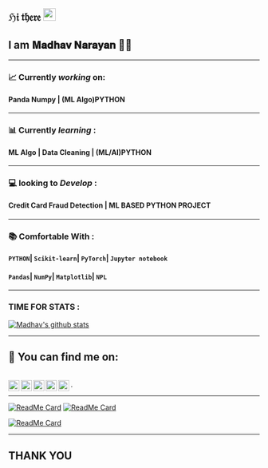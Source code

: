 ## ℌ𝔦 𝔱𝔥𝔢𝔯𝔢   <img src="https://media.giphy.com/media/hvRJCLFzcasrR4ia7z/giphy.gif" width="25px">
## I am  𝐌𝐚𝐝𝐡𝐚𝐯 𝐍𝐚𝐫𝐚𝐲𝐚𝐧 👨‍💻

---

###  📈 Currently _working_ on:
#### __Panda Numpy | (ML Algo)PYTHON__


---
###  📊  Currently _learning_ :
#### __ML Algo | Data Cleaning  | (ML/AI)PYTHON__
---
### :computer: looking to _Develop_ :
#### __Credit Card Fraud Detection |  ML BASED PYTHON PROJECT__
---
### 📚	Comfortable With  :

#### ```PYTHON```| ```Scikit-learn```| ```PyTorch```| ```Jupyter notebook```
#### ```Pandas```| ```NumPy```| ```Matplotlib```| ```NPL```

---
### TIME FOR STATS :

[![Madhav's github stats](https://github-readme-stats.vercel.app/api?username=Madhav2108&show_icons=true&theme=dark)](https://sourcerer.io/madhav2108)


---

##  📝 You can find me on:

<br>

<a href="https://sourcerer.io/madhav2108/">
  <img align="left" alt="Sparsh's Sourcerer" width="22px" src="https://cdn.jsdelivr.net/npm/simple-icons@v3/icons/sahibinden.svg" />
</a>
<a href="www.instagram.com/madhav_narayan21/">
  <img align="left" alt="Sparsh's Instagram" width="22px" src="https://cdn.jsdelivr.net/npm/simple-icons@v3/icons/instagram.svg" />
</a>
<a href="https://discord.gg/H2so4Maddy#5677">
  <img align="left" alt="Sparsh's Discord" width="22px" src="https://cdn.jsdelivr.net/npm/simple-icons@v3/icons/discord.svg" />
</a>
<a href="https://twitter.com/madhav_2108">
  <img align="left" alt="Sparsh Garg | Twitter" width="22px" src="https://cdn.jsdelivr.net/npm/simple-icons@v3/icons/twitter.svg" />
</a>
<a href="https://www.linkedin.com/in/madhav-narayan-khullar-2290641b2/">
  <img align="left" alt="Sparsh's LinkdeIN" width="22px" src="https://cdn.jsdelivr.net/npm/simple-icons@v3/icons/linkedin.svg" />
 </a>
.
 
---
[![ReadMe Card](https://github-readme-stats.vercel.app/api/pin/?username=KeshavSingh7&repo=hotelSite&theme=dark)](https://github.com/Madhav2108/Hotel-Template)
[![ReadMe Card](https://github-readme-stats.vercel.app/api/pin/?username=madhav2108&repo=GAMING-PC&theme=dark)](https://github.com/Madhav2108/GAMING-PC)

[![ReadMe Card](https://github-readme-stats.vercel.app/api/pin/?username=madhav2108&repo=Cursor-Animation&theme=dark)](https://github.com/Madhav2108/Cursor-Animation)

---

## __THANK  YOU__  


